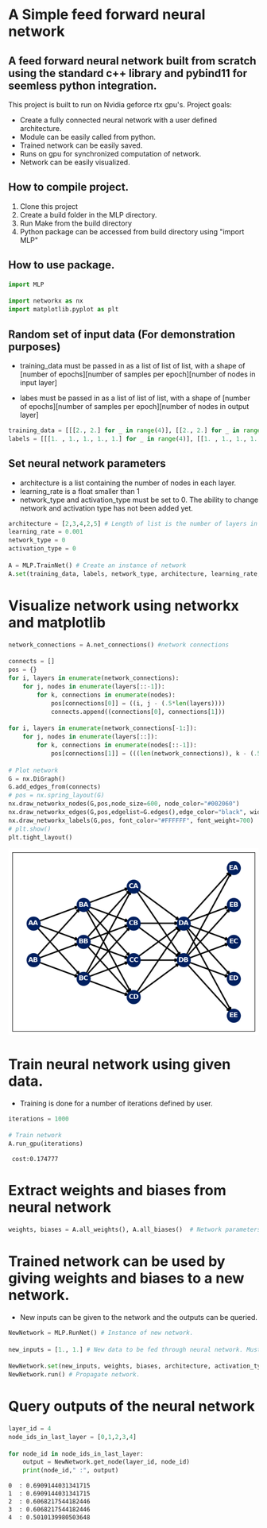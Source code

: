 # A Simple feed forward neural network  

## A feed forward neural network built from scratch using the standard c++ library and pybind11 for seemless python integration. 

This project is built to run on Nvidia geforce rtx gpu's. Project goals:

- Create a fully connected neural network with a user defined architecture. 
- Module can be easily called from python.
- Trained network can be easily saved.
- Runs on gpu for synchronized computation of network.
- Network can be easily visualized.

## How to compile project.

1. Clone this project
2. Create a build folder in the MLP directory.
3. Run Make from the build directory
4. Python package can be accessed from build directory using "import MLP"

## How to use package.


```python
import MLP

import networkx as nx 
import matplotlib.pyplot as plt
```

## Random set of input data (For demonstration purposes)

- training_data must be passed in as a list of list of list, with a shape of [number of epochs][number of samples per epoch][number of nodes in input layer]

- labes must be passed in as a list of list of list, with a shape of [number of epochs][number of samples per epoch][number of nodes in output layer]


```python
training_data = [[[2., 2.] for _ in range(4)], [[2., 2.] for _ in range(4)]] # Data to be feed into input layer.
labels = [[[1. , 1., 1., 1., 1.] for _ in range(4)], [[1. , 1., 1., 1., 1.] for _ in range(4)]] # Data used to calculate error for backpropagation. 
```

## Set neural network parameters

- architecture is a list containing the number of nodes in each layer.
- learning_rate is a float smaller than 1
- network_type and activation_type must be set to 0. The ability to change network and activation type has not been added yet.


```python
architecture = [2,3,4,2,5] # Length of list is the number of layers in network.
learning_rate = 0.001 
network_type = 0 
activation_type = 0 

A = MLP.TrainNet() # Create an instance of network
A.set(training_data, labels, network_type, architecture, learning_rate, activation_type)
```

# Visualize network using networkx and matplotlib


```python
network_connections = A.net_connections() #network connections

connects = []
pos = {}
for i, layers in enumerate(network_connections):
    for j, nodes in enumerate(layers[::-1]):
        for k, connections in enumerate(nodes):
            pos[connections[0]] = ((i, j - (.5*len(layers))))
            connects.append((connections[0], connections[1]))  

for i, layers in enumerate(network_connections[-1:]):
    for j, nodes in enumerate(layers[::]):
        for k, connections in enumerate(nodes[::-1]):
            pos[connections[1]] = (((len(network_connections)), k - (.5*len(nodes))))

# Plot network
G = nx.DiGraph()
G.add_edges_from(connects)
# pos = nx.spring_layout(G)
nx.draw_networkx_nodes(G,pos,node_size=600, node_color="#002060")
nx.draw_networkx_edges(G,pos,edgelist=G.edges(),edge_color="black", width=2.5)
nx.draw_networkx_labels(G,pos, font_color="#FFFFFF", font_weight=700)
# plt.show()
plt.tight_layout()
```


    
![png](README_files/network.png)
    


# Train neural network using given data.

- Training is done for a number of iterations defined by user.


```python
iterations = 1000

# Train network
A.run_gpu(iterations)
```

     cost:0.174777

# Extract weights and biases from neural network


```python
weights, biases = A.all_weights(), A.all_biases()  # Network parameters are a list that can be saved using numpy.
```

# Trained network can be used by giving weights and biases to a new network.
- New inputs can be given to the network and the outputs can be queried.


```python
NewNetwork = MLP.RunNet() # Instance of new network. 

new_inputs = [1., 1.] # New data to be fed through neural network. Must be a list with a size equal to the number of input nodes. 

NewNetwork.set(new_inputs, weights, biases, architecture, activation_type) # All other parameters have been defined.
NewNetwork.run() # Propagate network.
```

# Query outputs of the neural network


```python
layer_id = 4
node_ids_in_last_layer = [0,1,2,3,4]

for node_id in node_ids_in_last_layer:
    output = NewNetwork.get_node(layer_id, node_id)
    print(node_id," :", output)
```

    0  : 0.6909144031341715
    1  : 0.6909144031341715
    2  : 0.6068217544182446
    3  : 0.6068217544182446
    4  : 0.5010139980503648



```python

```


```python

```
